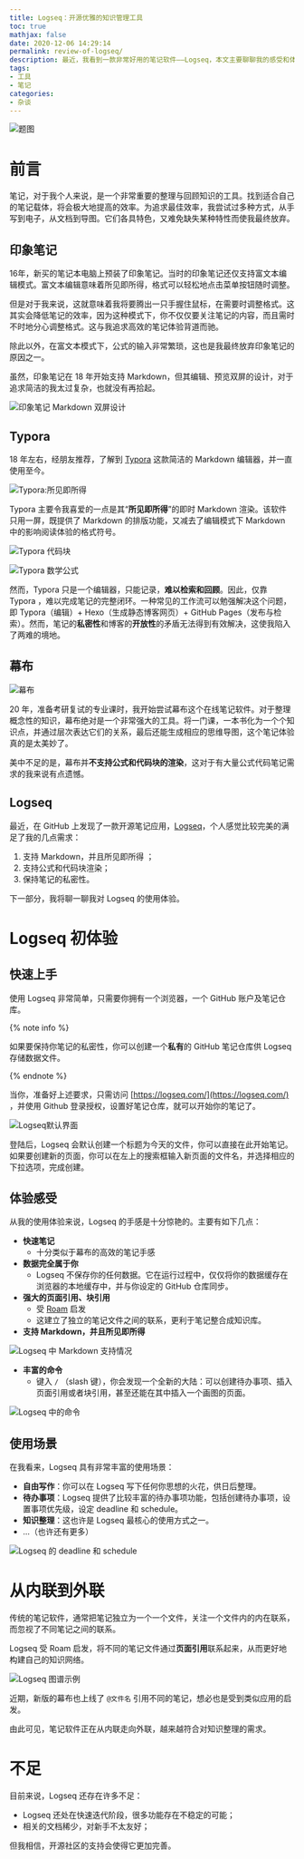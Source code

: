 ```yaml
---
title: Logseq：开源优雅的知识管理工具
toc: true
mathjax: false
date: 2020-12-06 14:29:14
permalink: review-of-logseq/
description: 最近，我看到一款非常好用的笔记软件——Logseq，本文主要聊聊我的感受和体验。
tags:
- 工具
- 笔记
categories:
- 杂谈
---
```


![题图](https://raw.githubusercontent.com/CosmosNing/MyPicGo/master/images/2020/12/altumcode-GVASc0_Aam0-unsplash.jpg)

# 前言

笔记，对于我个人来说，是一个非常重要的整理与回顾知识的工具。找到适合自己的笔记载体，将会极大地提高的效率。为追求最佳效率，我尝试过多种方式，从手写到电子，从文档到导图。它们各具特色，又难免缺失某种特性而使我最终放弃。

## 印象笔记

16年，新买的笔记本电脑上预装了印象笔记。当时的印象笔记还仅支持富文本编辑模式。富文本编辑意味着所见即所得，格式可以轻松地点击菜单按钮随时调整。

但是对于我来说，这就意味着我将要腾出一只手握住鼠标，在需要时调整格式。这其实会降低笔记的效率，因为这种模式下，你不仅仅要关注笔记的内容，而且需时不时地分心调整格式。这与我追求高效的笔记体验背道而驰。

除此以外，在富文本模式下，公式的输入非常繁琐，这也是我最终放弃印象笔记的原因之一。

虽然，印象笔记在 18 年开始支持 Markdown，但其编辑、预览双屏的设计，对于追求简洁的我太过复杂，也就没有再拾起。

![印象笔记 Markdown 双屏设计](https://raw.githubusercontent.com/CosmosNing/MyPicGo/master/images/2020/12/yinxiang-markdown.png)

## Typora

18 年左右，经朋友推荐，了解到 [Typora](https://typora.io/) 这款简洁的 Markdown 编辑器，并一直使用至今。

![Typora:所见即所得](https://raw.githubusercontent.com/CosmosNing/MyPicGo/master/images/2020/12/typora.png)

Typora 主要令我喜爱的一点是其“**所见即所得**”的即时 Markdown 渲染。该软件只用一屏，既提供了 Markdown 的排版功能，又减去了编辑模式下 Markdown 中的影响阅读体验的格式符号。

![Typora 代码块](https://raw.githubusercontent.com/CosmosNing/MyPicGo/master/images/2020/12/fences.png)

![Typora 数学公式](https://raw.githubusercontent.com/CosmosNing/MyPicGo/master/images/2020/12/math.png)

然而，Typora 只是一个编辑器，只能记录，**难以检索和回顾**。因此，仅靠 Typora ，难以完成笔记的完整闭环。一种常见的工作流可以勉强解决这个问题，即 Typora（编辑）+ Hexo（生成静态博客网页）+ GitHub Pages（发布与检索）。然而，笔记的**私密性**和博客的**开放性**的矛盾无法得到有效解决，这使我陷入了两难的境地。

## 幕布

![幕布](https://raw.githubusercontent.com/CosmosNing/MyPicGo/master/images/2020/12/mubu.png)

20 年，准备考研复试的专业课时，我开始尝试幕布这个在线笔记软件。对于整理概念性的知识，幕布绝对是一个非常强大的工具。将一门课，一本书化为一个个知识点，并通过层次表达它们的关系，最后还能生成相应的思维导图，这个笔记体验真的是太美妙了。

美中不足的是，幕布并**不支持公式和代码块的渲染**，这对于有大量公式代码笔记需求的我来说有点遗憾。

## Logseq

最近，在 GitHub 上发现了一款开源笔记应用，[Logseq](https://github.com/logseq/logseq)，个人感觉比较完美的满足了我的几点需求：

1. 支持 Markdown，并且所见即所得 ；
2. 支持公式和代码块渲染；
3. 保持笔记的私密性。

下一部分，我将聊一聊我对 Logseq 的使用体验。

# Logseq 初体验

## 快速上手

使用 Logseq 非常简单，只需要你拥有一个浏览器，一个 GitHub 账户及笔记仓库。

{% note info %}

如果要保持你笔记的私密性，你可以创建一个**私有**的 GitHub 笔记仓库供 Logseq 存储数据文件。

{% endnote %}

当你，准备好上述要求，只需访问 [https://logseq.com/](https://logseq.com/) ，并使用 Github 登录授权，设置好笔记仓库，就可以开始你的笔记了。

![Logseq默认界面](https://raw.githubusercontent.com/CosmosNing/MyPicGo/master/images/2020/12/daily-notes.PNG)

登陆后，Logseq 会默认创建一个标题为今天的文件，你可以直接在此开始笔记。如果要创建新的页面，你可以在左上的搜索框输入新页面的文件名，并选择相应的下拉选项，完成创建。

## 体验感受

从我的使用体验来说，Logseq 的手感是十分惊艳的。主要有如下几点：

* **快速笔记**
  * 十分类似于幕布的高效的笔记手感
* **数据完全属于你**
  * Logseq 不保存你的任何数据。它在运行过程中，仅仅将你的数据缓存在浏览器的本地缓存中，并与你设定的 GitHub 仓库同步。
* **强大的页面引用、块引用**
  * 受 [Roam](https://roamresearch.com/) 启发
  * 这建立了独立的笔记文件之间的联系，更利于笔记整合成知识库。
* **支持 Markdown，并且所见即所得**

![Logseq 中 Markdown 支持情况](https://raw.githubusercontent.com/CosmosNing/MyPicGo/master/images/2020/12/markdown-support.png)

* **丰富的命令**
  * 键入 `/` （slash 键），你会发现一个全新的大陆：可以创建待办事项、插入页面引用或者块引用，甚至还能在其中插入一个画图的页面。

![Logseq 中的命令](https://raw.githubusercontent.com/CosmosNing/MyPicGo/master/images/2020/12/commands.PNG)

## 使用场景

在我看来，Logseq 具有非常丰富的使用场景：

* **自由写作**：你可以在 Logseq 写下任何你思想的火花，供日后整理。
* **待办事项**：Logseq 提供了比较丰富的待办事项功能，包括创建待办事项，设置事项优先级，设定 deadline 和 schedule。
* **知识整理**：这也许是 Logseq 最核心的使用方式之一。
* ...（也许还有更多）

![Logseq 的 deadline 和 schedule](https://raw.githubusercontent.com/CosmosNing/MyPicGo/master/images/2020/12/deadline-and-schedule.png)

# 从内联到外联

传统的笔记软件，通常把笔记独立为一个一个文件，关注一个文件内的内在联系，而忽视了不同笔记之间的联系。

Logseq 受 Roam 启发，将不同的笔记文件通过**页面引用**联系起来，从而更好地构建自己的知识网络。

![Logseq 图谱示例](https://raw.githubusercontent.com/CosmosNing/MyPicGo/master/images/2020/12/KG.PNG)

近期，新版的幕布也上线了 `@文件名` 引用不同的笔记，想必也是受到类似应用的启发。

由此可见，笔记软件正在从内联走向外联，越来越符合对知识整理的需求。 

# 不足

目前来说，Logseq 还存在许多不足：

* Logseq 还处在快速迭代阶段，很多功能存在不稳定的可能；
* 相关的文档稀少，对新手不太友好；

但我相信，开源社区的支持会使得它更加完善。